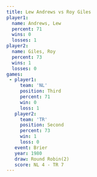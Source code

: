 ```yaml
---
title: Lew Andrews vs Roy Giles
player1:            
  name: Andrews, Lew
  percent: 71       
  wins: 0           
  losses: 1         
player2:            
  name: Giles, Roy  
  percent: 73       
  wins: 1           
  losses: 0         
games:
 - player1:         
     team: 'NL'     
     position: Third
     percent: 71    
     win: 0         
     loss: 1        
   player2:          
     team: 'TR'      
     position: Second
     percent: 73     
     win: 1          
     loss: 0         
   event: Brier        
   year: 1980          
   draw: Round Robin(2)
   score: NL 4 - TR 7  
---
```

